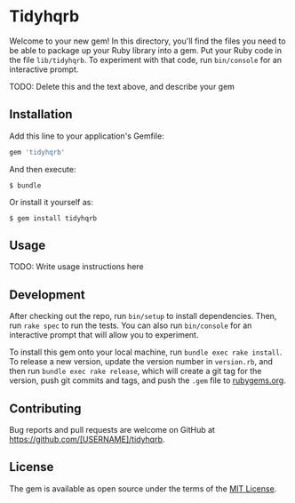 # Tidyhqrb

Welcome to your new gem! In this directory, you'll find the files you need to be able to package up your Ruby library into a gem. Put your Ruby code in the file `lib/tidyhqrb`. To experiment with that code, run `bin/console` for an interactive prompt.

TODO: Delete this and the text above, and describe your gem

## Installation

Add this line to your application's Gemfile:

```ruby
gem 'tidyhqrb'
```

And then execute:

    $ bundle

Or install it yourself as:

    $ gem install tidyhqrb

## Usage

TODO: Write usage instructions here

## Development

After checking out the repo, run `bin/setup` to install dependencies. Then, run `rake spec` to run the tests. You can also run `bin/console` for an interactive prompt that will allow you to experiment.

To install this gem onto your local machine, run `bundle exec rake install`. To release a new version, update the version number in `version.rb`, and then run `bundle exec rake release`, which will create a git tag for the version, push git commits and tags, and push the `.gem` file to [rubygems.org](https://rubygems.org).

## Contributing

Bug reports and pull requests are welcome on GitHub at https://github.com/[USERNAME]/tidyhqrb.

## License

The gem is available as open source under the terms of the [MIT License](https://opensource.org/licenses/MIT).
